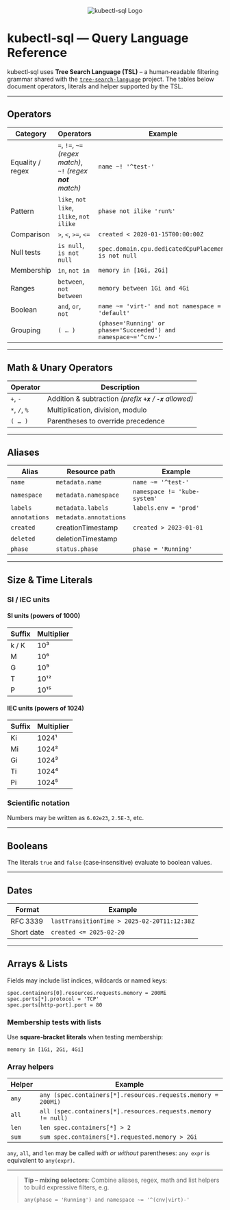 <p align="center">
  <img src="https://raw.githubusercontent.com/yaacov/kubectl-sql/master/img/kubesql-162.png" alt="kubectl-sql Logo">
</p>

# kubectl‑sql — Query Language Reference

kubectl‑sql uses **Tree Search Language (TSL)** – a human‑readable filtering grammar shared with the [`tree-search-language`](https://github.com/yaacov/tree-search-language) project.  The tables below document operators, literals and helper supported by the TSL.

---

## Operators

| Category         | Operators                                                         | Example                                                         |
| ---------------- | ----------------------------------------------------------------- | --------------------------------------------------------------- |
| Equality / regex | `=`, `!=`, `~=` *(regex match)*, `~!` *(regex ****not**** match)* | `name ~! '^test-'`                                              |
| Pattern          | `like`, `not like`, `ilike`, `not ilike`                          | `phase not ilike 'run%'`                                        |
| Comparison       | `>`, `<`, `>=`, `<=`                                              | `created < 2020‑01‑15T00:00:00Z`                                |
| Null tests       | `is null`, `is not null`                                          | `spec.domain.cpu.dedicatedCpuPlacement is not null`             |
| Membership       | `in`, `not in`                                                    | `memory in [1Gi, 2Gi]`                                          |
| Ranges           | `between`, `not between`                                          | `memory between 1Gi and 4Gi`                                    |
| Boolean          | `and`, `or`, `not`                                                | `name ~= 'virt-' and not namespace = 'default'`                 |
| Grouping         | `( … )`                                                           | `(phase='Running' or phase='Succeeded') and namespace~='^cnv-'` |

---

## Math & Unary Operators

| Operator      | Description                                                   |
| ------------- | ------------------------------------------------------------- |
| `+`, `-`      | Addition & subtraction *(prefix **`+x`** / **`-x`** allowed)* |
| `*`, `/`, `%` | Multiplication, division, modulo                              |
| `( … )`       | Parentheses to override precedence                            |

---

## Aliases

| Alias         | Resource path          | Example                      |
| ------------- | ---------------------- | ---------------------------- |
| `name`        | `metadata.name`        | `name ~= '^test-'`           |
| `namespace`   | `metadata.namespace`   | `namespace != 'kube-system'` |
| `labels`      | `metadata.labels`      | `labels.env = 'prod'`        |
| `annotations` | `metadata.annotations` |                              |
| `created`     | creationTimestamp      | `created > 2023‑01‑01`       |
| `deleted`     | deletionTimestamp      |                              |
| `phase`       | `status.phase`         | `phase = 'Running'`          |

---

## Size & Time Literals

### SI / IEC units

#### SI units (powers of 1000)

| Suffix | Multiplier |
| ------ | ---------- |
| k / K  | 10³         |
| M      | 10⁶         |
| G      | 10⁹         |
| T      | 10¹²        |
| P      | 10¹⁵        |

#### IEC units (powers of 1024)

| Suffix | Multiplier |
| ------ | ---------- |
| Ki     | 1024¹       |
| Mi     | 1024²       |
| Gi     | 1024³       |
| Ti     | 1024⁴       |
| Pi     | 1024⁵       |

### Scientific notation

Numbers may be written as `6.02e23`, `2.5E‑3`, etc.

---

## Booleans

The literals `true` and `false` (case‑insensitive) evaluate to boolean values.

---

## Dates

| Format     | Example                                     |
| ---------- | ------------------------------------------- |
| RFC 3339   | `lastTransitionTime > 2025‑02‑20T11:12:38Z` |
| Short date | `created <= 2025‑02‑20`                     |

---

## Arrays & Lists

Fields may include list indices, wildcards or named keys:

```tsl
spec.containers[0].resources.requests.memory = 200Mi
spec.ports[*].protocol = 'TCP'
spec.ports[http‑port].port = 80
```

### Membership tests with lists

Use **square‑bracket literals** when testing membership:

```tsl
memory in [1Gi, 2Gi, 4Gi]
```

### Array helpers

| Helper | Example                                                     |
| ------ | ----------------------------------------------------------- |
| `any`  | `any (spec.containers[*].resources.requests.memory = 200Mi)` |
| `all`  | `all (spec.containers[*].resources.requests.memory != null)`  |
| `len`  | `len spec.containers[*] > 2`                               |
| `sum`  | `sum spec.containers[*].requested.memory > 2Gi`                               |

`any`, `all`, and `len` may be called *with or without* parentheses: `any expr` is equivalent to `any(expr)`.

---

> **Tip – mixing selectors**: Combine aliases, regex, math and list helpers to build expressive filters, e.g.
>
> ```tsl
> any(phase = 'Running') and namespace ~= '^(cnv|virt)-'
> ```
